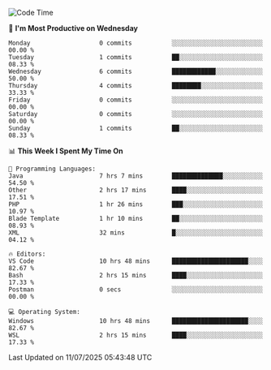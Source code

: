 <!--START_SECTION:waka-->
![Code Time](http://img.shields.io/badge/Code%20Time-5%2C289%20hrs%2056%20mins-blue)

📅 **I'm Most Productive on Wednesday** 

```text
Monday                   0 commits           ░░░░░░░░░░░░░░░░░░░░░░░░░   00.00 % 
Tuesday                  1 commits           ██░░░░░░░░░░░░░░░░░░░░░░░   08.33 % 
Wednesday                6 commits           ████████████░░░░░░░░░░░░░   50.00 % 
Thursday                 4 commits           ████████░░░░░░░░░░░░░░░░░   33.33 % 
Friday                   0 commits           ░░░░░░░░░░░░░░░░░░░░░░░░░   00.00 % 
Saturday                 0 commits           ░░░░░░░░░░░░░░░░░░░░░░░░░   00.00 % 
Sunday                   1 commits           ██░░░░░░░░░░░░░░░░░░░░░░░   08.33 % 
```


📊 **This Week I Spent My Time On** 

```text
💬 Programming Languages: 
Java                     7 hrs 7 mins        ██████████████░░░░░░░░░░░   54.50 % 
Other                    2 hrs 17 mins       ████░░░░░░░░░░░░░░░░░░░░░   17.51 % 
PHP                      1 hr 26 mins        ███░░░░░░░░░░░░░░░░░░░░░░   10.97 % 
Blade Template           1 hr 10 mins        ██░░░░░░░░░░░░░░░░░░░░░░░   08.93 % 
XML                      32 mins             █░░░░░░░░░░░░░░░░░░░░░░░░   04.12 % 

🔥 Editors: 
VS Code                  10 hrs 48 mins      █████████████████████░░░░   82.67 % 
Bash                     2 hrs 15 mins       ████░░░░░░░░░░░░░░░░░░░░░   17.33 % 
Postman                  0 secs              ░░░░░░░░░░░░░░░░░░░░░░░░░   00.00 % 

💻 Operating System: 
Windows                  10 hrs 48 mins      █████████████████████░░░░   82.67 % 
WSL                      2 hrs 15 mins       ████░░░░░░░░░░░░░░░░░░░░░   17.33 % 
```


 Last Updated on 11/07/2025 05:43:48 UTC
<!--END_SECTION:waka-->
